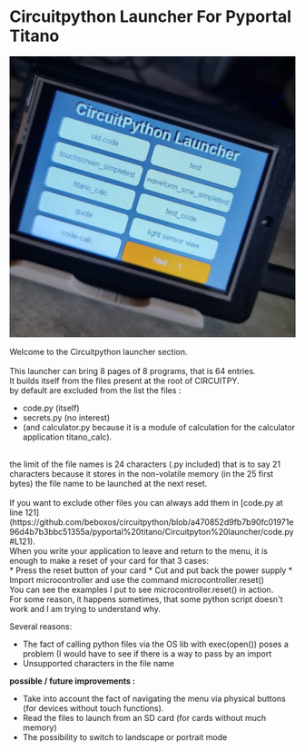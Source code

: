 <h1> Circuitpython Launcher For Pyportal Titano </h1>

![Launcher](launcher.png) <br/>

Welcome to the Circuitpython launcher section. <br/>
 <br/>
This launcher can bring 8 pages of 8 programs, that is 64 entries. <br/>
It builds itself from the files present at the root of CIRCUITPY.  <br/>
by default are excluded from the list the files : <br/>
* code.py (itself) 
* secrets.py (no interest) 
* (and calculator.py because it is a module of calculation for the calculator application titano_calc).
 <br/>
the limit of the file names is 24 characters (.py included) that is to say 21 characters because it stores in the non-volatile memory (in the 25 first bytes) the file name to be launched at the next reset. <br/>
 <br/>
If you want to exclude other files you can always add them in [code.py at line 121](https://github.com/beboxos/circuitpython/blob/a470852d9fb7b90fc01971e96d4b7b3bbc51355a/pyportal%20titano/Circuitpyton%20launcher/code.py#L121). 
 <br/>
When you write your application to leave and return to the menu, it is enough to make a reset of your card for that 3 cases: <br/>
* Press the reset button of your card
* Cut and put back the power supply 
* Import microcontroller and use the command microcontroller.reset()
 <br/>
You can see the examples I put to see microcontroller.reset() in action. <br/>
For some reason, it happens sometimes, that some python script doesn't work and I am trying to understand why.  <br/>

Several reasons:  <br/>
* The fact of calling python files via the OS lib with exec(open()) poses a problem (I would have to see if there is a way to pass by an import
* Unsupported characters in the file name 

**possible / future improvements :**  <br/>
* Take into account the fact of navigating the menu via physical buttons (for devices without touch functions).
* Read the files to launch from an SD card (for cards without much memory)
* The possibility to switch to landscape or portrait mode

